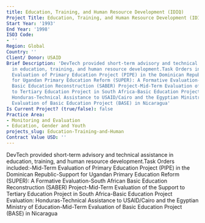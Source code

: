 ```yaml
---
title: Education, Training, and Human Resource Development (IDIQ)
Project Title: Education, Training, and Human Resource Development (IDIQ)
Start Year: '1993'
End Year: '1998'
ISO3 Code:
- ''
Region: Global
Country: ''
Client/ Donor: USAID
Brief Description: 'DevTech provided short-term advisory and technical assistance
  in education, training, and human resource development.Task Orders included:-Mid-Term
  Evaluation of Primary Education Project (PIPE) in the Dominican Republic-Support
  for Ugandan Primary Education Reform (SUPER): A Formative Evaluation-South African
  Basic Education Reconstruction (SABER) Project-Mid-Term Evaluation of the Support
  to Tertiary Education Project in South Africa-Basic Education Project Evaluation:
  Honduras-Technical Assistance to USAID/Cairo and the Egyptian Ministry of Education-Mid-Term
  Evaluation of Basic Education Project (BASE) in Nicaragua'
Is Current Project? (true/false): false
Practice Area:
- Monitoring and Evaluation
- Education, Gender and Youth
projects_slug: Education-Training-and-Human
Contract Value USD: ''
---
```


DevTech provided short-term advisory and technical assistance in education, training, and human resource development.Task Orders included:-Mid-Term Evaluation of Primary Education Project (PIPE) in the Dominican Republic-Support for Ugandan Primary Education Reform (SUPER): A Formative Evaluation-South African Basic Education Reconstruction (SABER) Project-Mid-Term Evaluation of the Support to Tertiary Education Project in South Africa-Basic Education Project Evaluation: Honduras-Technical Assistance to USAID/Cairo and the Egyptian Ministry of Education-Mid-Term Evaluation of Basic Education Project (BASE) in Nicaragua
